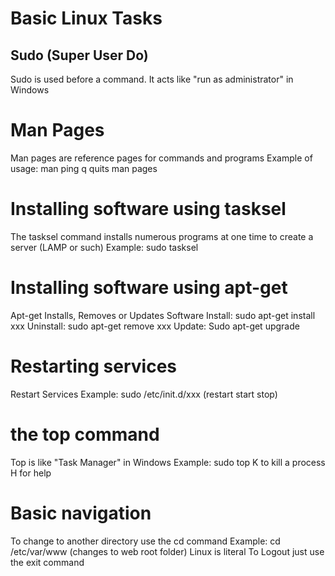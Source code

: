 # Basic Linux Tasks

## Sudo (Super User Do)
Sudo is used before a command.  It acts like \"run as administrator\" in Windows

# Man Pages
Man pages are reference pages for commands and programs
Example of usage: man ping
q quits man pages

# Installing software using tasksel
The tasksel command installs numerous programs at one time to create a server (LAMP or such)
Example: sudo tasksel

# Installing software using apt-get
Apt-get Installs, Removes or Updates Software
Install: sudo apt-get install xxx
Uninstall: sudo apt-get remove xxx
Update: Sudo apt-get upgrade

# Restarting services
Restart Services
Example: sudo  /etc/init.d/xxx (restart start stop)

# the top command
Top is like \"Task Manager\" in Windows
Example: sudo top
K to kill a process
H for help

# Basic navigation
To change to another directory use the cd command
Example: cd /etc/var/www (changes to web root folder)
Linux is literal
To Logout just use the exit command
